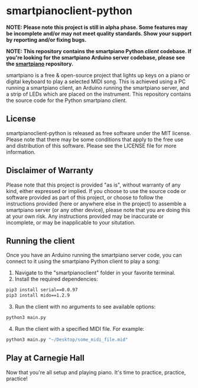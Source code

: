 # smartpianoclient-python

**NOTE: Please note this project is still in alpha phase. Some features may be incomplete and/or may not meet quality standards. Show your support by reporting and/or fixing bugs.**

**NOTE: This repository contains the smartpiano Python _client_ codebase. If you're looking for the smartpiano Arduino server codebase, please see the [smartpiano](https://github.com/jeremy-collette/smartpiano) repository.**

smartpiano is a free & open-source project that lights up keys on a piano or digital keyboard to play a selected MIDI song. This is achieved using a PC running a smartpiano client, an Arduino running the smartpiano server, and a strip of LEDs which are placed on the instrument. This repository contains the source code for the Python smartpiano client.

## License
smartpianoclient-python is released as free software under the MIT license. Please note that there may be some conditions that apply to the free use and distribution of this software. Please see the LICENSE file for more information.

## Disclaimer of Warranty
Please note that this project is provided "as is", without warranty of any kind, either expressed or implied. If you choose to use the source code or software provided as part of this project, or choose to follow the instructions provided (here or anywhere else in the project) to assemble a smartpiano server (or any other device), please note that you are doing this at your own risk. Any instructions provided may be inaccurate or incomplete, or may be inapplicable to your situtation.

## Running the client
Once you have an Arduino running the smartpiano server code, you can connect to it using the smartpiano Python client to play a song:
1. Navigate to the "smartpianoclient" folder in your favorite terminal.
2. Install the required dependencies:
```sh
pip3 install serial==0.0.97
pip3 install mido==1.2.9
```
3. Run the client with no arguments to see available options:
```sh
python3 main.py
```
4. Run the client with a specified MIDI file. For example:
```sh
python3 main.py "~/Desktop/some_midi_file.mid"
```

## Play at Carnegie Hall
Now that you're all setup and playing piano. It's time to practice, practice, practice!
